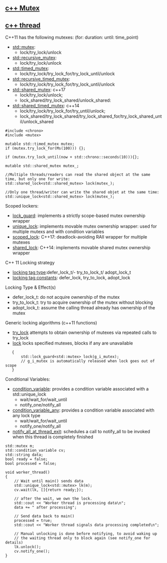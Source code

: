 ## [c++ Mutex](http://en.cppreference.com/w/cpp/concept/Mutex)
## [c++ thread](http://en.cppreference.com/w/cpp/thread)
C++11 has the following mutexes: (for: duration: until: time_point)
- [std::mutex](http://en.cppreference.com/w/cpp/thread/mutex):
     - lock/try_lock/unlock
- [std::recursive_mutex](http://en.cppreference.com/w/cpp/thread/recursive_mutex):
     - lock/try_lock/unlock
- [std::timed_mutex](http://en.cppreference.com/w/cpp/thread/timed_mutex):
     - lock/try_lock/try_lock_for/try_lock_until/unlock
- [std::recursive_timed_mutex](http://en.cppreference.com/w/cpp/thread/recursive_timed_mutex):
     - lock/try_lock/try_lock_for/try_lock_until/unlock
- [std::shared_mutex](http://en.cppreference.com/w/cpp/thread/shared_mutex): c++17
     - lock/try_lock/unlock; 
     - lock_shared/try_lock_shared/unlock_shared:   
- [std::shared_timed_mutex](http://en.cppreference.com/w/cpp/thread/shared_timed_mutex): c++14
     - lock/try_lock/try_lock_for/try_until/unlock;
     - lock_shared/try_lock_shared/try_lock_shared_for/try_lock_shared_until/unlock_shared

```
#include <chrono>
#include <mutex>

mutable std::timed_mutex mutex;
if (mutex.try_lock_for(Ms(100))) {}; 

if (mutex.try_lock_until(now + std::chrono::seconds(10))){};

mutable std::shared_mutex mutex_;

//Multiple threads/readers can read the shared object at the same time, but only one for write: 
std::shared_lock<std::shared_mutex> lock(mutex_);

//Only one thread/writer can write the shared objet at the same time:   
std::unique_lock<std::shared_mutex> lock(mutex_);
```

Scoped lockers:
- [lock_guard](http://en.cppreference.com/w/cpp/thread/lock_guard): implements a strictly scope-based mutex ownership wrapper 
- [unique_lock](http://en.cppreference.com/w/cpp/thread/unique_lock): implements movable mutex ownership wrapper: used for multiple mutexs and with condition variables 
- [scoped_lock](http://en.cppreference.com/w/cpp/thread/scoped_lock): C++17: deadlock-avoiding RAII wrapper for multiple mutexes 
- [shared_lock](http://en.cppreference.com/w/cpp/thread/shared_lock): C++14: implements movable shared mutex ownership wrapper 

C++ 11 Locking strategy
- [locking tag type](https://en.cppreference.com/w/cpp/thread/lock_tag_t):defer_lock_t/- try_to_lock_t/ adopt_lock_t
- [locking tag constants](https://en.cppreference.com/w/cpp/thread/lock_tag): defer_lock, try_to_lock, adopt_lock

Locking Type &	Effect(s)
- defer_lock_t: do not acquire ownership of the mutex
- try_to_lock_t: try to acquire ownership of the mutex without blocking
- adopt_lock_t: assume the calling thread already has ownership of the mutex

Generic locking algorithms (c++11 functions)
- [try_lock](https://en.cppreference.com/w/cpp/thread/try_lock)    attempts to obtain ownership of mutexes via repeated calls to try_lock 
- [lock](https://en.cppreference.com/w/cpp/thread/lock)        locks specified mutexes, blocks if any are unavailable 

```
   {
       std::lock_guard<std::mutex> lock(g_i_mutex);
       // g_i_mutex is automatically released when lock goes out of scope
   }    
```

Conditional Variables:
- [condition_variable](http://en.cppreference.com/w/cpp/thread/condition_variable):  provides a condition variable associated with a std::unique_lock 
   - wait/wait_for/wait_until
   - notify_one/notify_all
- [condition_variable_any](http://en.cppreference.com/w/cpp/thread/condition_variable_any): provides a condition variable associated with any lock type 
   - wait/wait_for/wait_until
   - notify_one/notify_all
- [notify_all_at_thread_exit](): schedules a call to notify_all to be invoked when this thread is completely finished 
  
```
std::mutex m;
std::condition_variable cv;
std::string data;
bool ready = false;
bool processed = false;

void worker_thread()
{
    // Wait until main() sends data
    std::unique_lock<std::mutex> lk(m);
    cv.wait(lk, []{return ready;});
 
    // after the wait, we own the lock.
    std::cout << "Worker thread is processing data\n";
    data += " after processing";
 
    // Send data back to main()
    processed = true;
    std::cout << "Worker thread signals data processing completed\n";
 
    // Manual unlocking is done before notifying, to avoid waking up
    // the waiting thread only to block again (see notify_one for details)
    lk.unlock();
    cv.notify_one();
}
```
